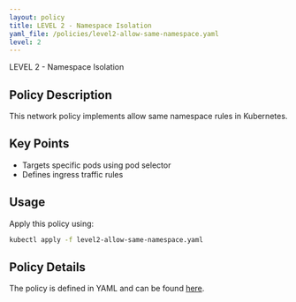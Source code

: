```yaml
---
layout: policy
title: LEVEL 2 - Namespace Isolation
yaml_file: /policies/level2-allow-same-namespace.yaml
level: 2
---
```


LEVEL 2 - Namespace Isolation

## Policy Description

This network policy implements allow same namespace rules in Kubernetes.

## Key Points

- Targets specific pods using pod selector
- Defines ingress traffic rules

## Usage

Apply this policy using:
```bash
kubectl apply -f level2-allow-same-namespace.yaml
```

## Policy Details

The policy is defined in YAML and can be found [here](/policies/level2-allow-same-namespace.yaml).
